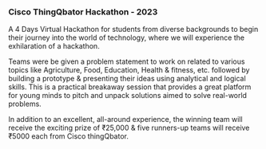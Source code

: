 ### Cisco ThingQbator Hackathon - 2023

A 4 Days Virtual Hackathon for students from diverse backgrounds to begin their journey into the world of technology, where we will experience the exhilaration of a hackathon.

Teams were be given a problem statement to work on related to various topics like Agriculture, Food, Education, Health & fitness, etc. followed by building a prototype & presenting their ideas using analytical and logical skills. This is a practical breakaway session that provides a great platform for young minds to pitch and unpack solutions aimed to solve real-world problems.

In addition to an excellent, all-around experience, the winning team will receive the exciting prize of ₹25,000 & five runners-up teams will receive ₹5000 each from Cisco thingQbator.
